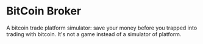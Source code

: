 # BitCoin Broker
  A bitcoin trade platform simulator: save your money before you trapped into trading with bitcoin. It's not a game instead of a simulator of platform.

